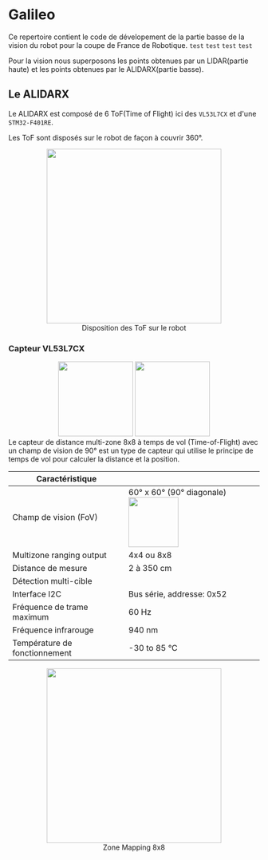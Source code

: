 # Galileo
Ce repertoire contient le code de dévelopement de la partie basse de la vision du robot pour la coupe de France de Robotique.
`test`
``test``
```test```
````test````


Pour la vision nous superposons les points obtenues par un LIDAR(partie haute) et les points obtenues par le ALIDARX(partie basse).

## **Le ALIDARX**
Le ALIDARX est composé de 6 ToF(Time of Flight) ici des `VL53L7CX` et d'une `STM32-F401RE`.

Les ToF sont disposés sur le robot de façon à couvrir 360°.

<div style="text-align:center">
    <img src="LidarUsingVL53L7/ToF_NumberSensor.png" width="350" >
    <figcaption>Disposition des ToF sur le robot</figcaption>
</div>

### **Capteur VL53L7CX**
<div style="text-align:center">
    <img src="LidarUsingVL53L7/vl53l7cx(1).jpg" height="150" >
    <img src="LidarUsingVL53L7/vl53l7cx(2).webp" height="150" >
</div>
Le capteur de distance multi-zone 8x8 à temps de vol (Time-of-Flight) avec un champ de vision de 90° est un type de capteur qui utilise le principe de temps de vol pour calculer la distance et la position.

|Caractéristique||
| - | - | 
| Champ de vision (FoV) | 60° x 60° (90° diagonale)<img src="LidarUsingVL53L7/fov_Tof.png" height="100" >|
| Multizone ranging output | 4x4 ou 8x8 |
| Distance de mesure | 2 à 350 cm |
| Détection multi-cible |
| Interface I2C | Bus série, addresse: 0x52 |
| Fréquence de trame maximum| 60 Hz |
| Fréquence infrarouge | 940 nm |
| Température de fonctionnement | -30 to 85 °C |


<div style="text-align:center">
    <img src="LidarUsingVL53L7/ZoneMapping8x8.png" width="350" >
    <figcaption>Zone Mapping 8x8</figcaption>
</div>
